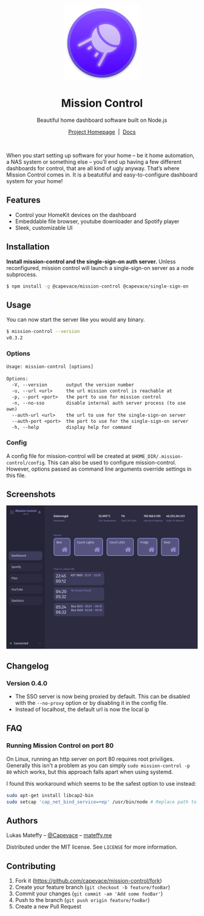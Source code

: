 <div align="center">
	<a href="https://mateffy.me/mission-control-project">
		<img src="resources/icon-web.png">
	</a>
	<h1>Mission Control</h1>
	<p>
		Beautiful home dashboard software built on Node.js 
	</p>
	<p>
		<a href="https://mateffy.me/mission-control-project">Project Homepage</a>
		<span>&nbsp;|&nbsp;</span>
		<a href="https://mateffy.me/mission-control">Docs</a>
	</p>
</div>

<br>

When you start setting up software for your home – be it home automation, a NAS system or something else – you’ll end up having a few different dashboards for control, that are all kind of ugly anyway. That’s where Mission Control comes in. It is a beatutiful and easy-to-configure dashboard system for your home!

## Features
- Control your HomeKit devices on the dashboard
- Embeddable file browser, youtube downloader and Spotify player
- Sleek, customizable UI

## Installation
**Install mission-control and the single-sign-on auth server.** Unless reconfigured, mission control will launch a single-sign-on server as a node subprocess.
```sh
$ npm install -g @capevace/mission-control @capevace/single-sign-on
```

## Usage
You can now start the server like you would any binary.
```sh
$ mission-control --version
v0.3.2
```

### Options
```
Usage: mission-control [options]

Options:
  -V, --version       output the version number
  -u, --url <url>     the url mission control is reachable at
  -p, --port <port>   the port to use for mission control
  -n, --no-sso        disable internal auth server process (to use own)
  --auth-url <url>    the url to use for the single-sign-on server
  --auth-port <port>  the port to use for the single-sign-on server
  -h, --help          display help for command
```

### Config
A config file for mission-control will be created at `$HOME_DIR/.mission-control/config`. This can also be used to configure mission-control. However, options passed as command line arguments override settings in this file.

## Screenshots
<img src="resources/screenshot.png">

## Changelog
### Version 0.4.0
- The SSO server is now being proxied by default. This can be disabled with the `--no-proxy` option or by disabling it in the config file.
- Instead of localhost, the default url is now the local ip

## FAQ
### Running Mission Control on port 80
On Linux, running an http server on port 80 requires root priviliges. Generally this isn't a problem as you can simply `sudo mission-control -p 80` which works, but this approach falls apart when using systemd.

I found this workaround which seems to be the safest option to use instead:
```sh
sudo apt-get install libcap2-bin 
sudo setcap 'cap_net_bind_service=+ep' /usr/bin/node # Replace path to node binary
```

## Authors

Lukas Mateffy – [@Capevace](https://twitter.com/capevace) – [mateffy.me](https://mateffy.me)

Distributed under the MIT license. See `LICENSE` for more information.

## Contributing

1. Fork it (<https://github.com/capevace/mission-control/fork>)
2. Create your feature branch (`git checkout -b feature/fooBar`)
3. Commit your changes (`git commit -am 'Add some fooBar'`)
4. Push to the branch (`git push origin feature/fooBar`)
5. Create a new Pull Request
